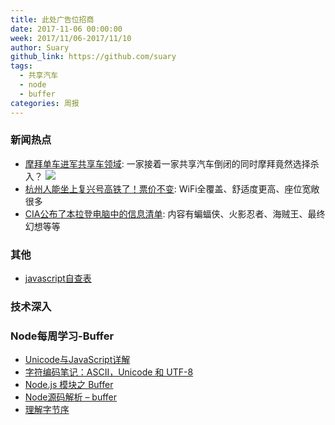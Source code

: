 ```yaml
---
title: 此处广告位招商
date: 2017-11-06 00:00:00
week: 2017/11/06-2017/11/10
author: Suary
github_link: https://github.com/suary
tags:
  - 共享汽车
  - node
  - buffer
categories: 周报
---
```


### 新闻热点

- [摩拜单车进军共享车领域](http://www.techweb.com.cn/it/2017-11-06/2602327.shtml): 一家接着一家共享汽车倒闭的同时摩拜竟然选择杀入？
![](http://upload.techweb.com.cn/2017/1106/1509935280615.jpg)
- [杭州人能坐上复兴号高铁了！票价不变](http://zj.qq.com/a/20171107/026919.htm): WiFi全覆盖、舒适度更高、座位宽敞很多
- [CIA公布了本拉登电脑中的信息清单](https://www.cia.gov/news-information/press-releases-statements/2017-press-releases-statements/cia-releases-additional-files-recovered-in-ubl-compound-raid.html): 内容有蝙蝠侠、火影忍者、海贼王、最终幻想等等

### 其他
- [javascript自查表](http://overapi.com/javascript)


### 技术深入


### Node每周学习-Buffer

- [Unicode与JavaScript详解](http://www.ruanyifeng.com/blog/2014/12/unicode.html)
- [字符编码笔记：ASCII，Unicode 和 UTF-8](http://www.ruanyifeng.com/blog/2007/10/ascii_unicode_and_utf-8.html)
- [Node.js 模块之 Buffer](https://dremy.cn/blog/nodejs-module-buffer)
- [Node源码解析 – buffer](http://zhenhua-lee.github.io/node/buffer.html)
- [理解字节序](http://www.ruanyifeng.com/blog/2016/11/byte-order.html)
